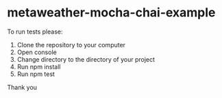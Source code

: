 # metaweather-mocha-chai-example
To run tests please:
1. Clone the repository to your computer
2. Open console
3. Change directory to the directory of your project
4. Run npm install
5. Run npm test

Thank you